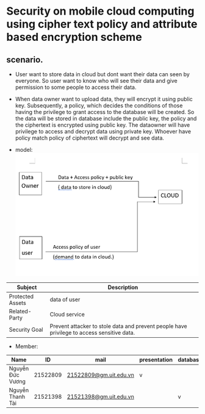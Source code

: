 # Security on mobile cloud computing using cipher text policy and attribute based encryption scheme
## scenario.
- User want to store data in cloud but dont want their data can seen by everyone. So user want to know who will see their data and give permission to some people to access their data.

- When data owner want to upload data, they will encrypt it using public key. Subsequently, a policy, which decides the conditions of those having the privilege to grant access to the database will be created. So the data will be stored in database include the public key, the policy and the ciphertext is encrypted using public key. The dataowner will have privilege to access and decrypt data using private key. Whoever have policy match policy of ciphertext will decrypt and see data.
- model:
![model_system](https://github.com/superKool/CP-ABE/blob/main/systemModel.png)


Subject  | Description  
--- | ---
Protected Assets  | data of user
Related-Party | Cloud service
Security Goal | Prevent attacker to stole data and prevent people have privilege to access sensitive data.


- Member:

Name | ID | mail | presentation |  database  | agorithm | UI
--- | --- | ---  | --- | --- | --- | ---
Nguyễn Đức Vương  | 21522809 | 21522809@gm.uit.edu.vn | v |  | v| |
Nguyễn Thanh Tài  | 21521398  | 21521398@gm.uit.edu.vn |  | v | | v|